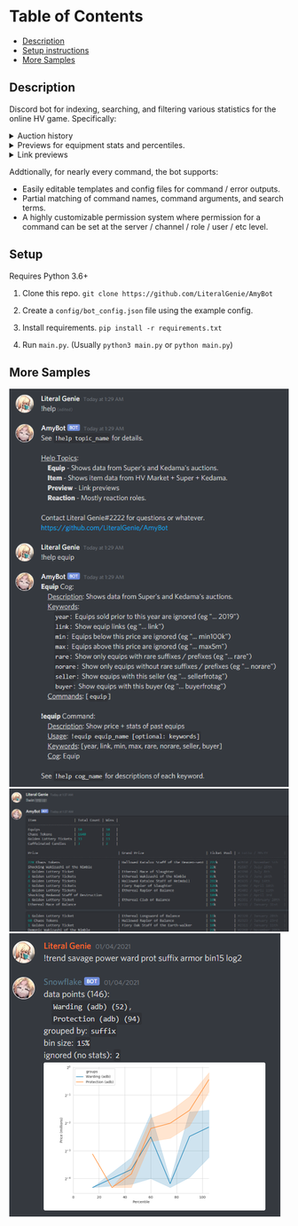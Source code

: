 # Table of Contents

- [Description](#description)
- [Setup instructions](#setup)
- [More Samples](#more-samples)

## Description

Discord bot for indexing, searching, and filtering various statistics for the online HV game. Specifically:
<details><summary>Auction history</summary>
![](https://github.com/LiteralGenie/AmyBot/blob/master/readme_files/ex1.png)
</details>
<details><summary>Previews for equipment stats and percentiles.</summary>
![](https://github.com/LiteralGenie/AmyBot/blob/master/readme_files/ex2.png)
</details>
<details><summary>Link previews</summary>
![](https://github.com/LiteralGenie/AmyBot/blob/master/readme_files/ex3.png)
</details>

Addtionally, for nearly every command, the bot supports:
- Easily editable templates and config files for command / error outputs.
- Partial matching of command names, command arguments, and search terms.
- A highly customizable permission system where permission for a command can be set at the server / channel / role / user / etc level.


## Setup

Requires Python 3.6+

1. Clone this repo. `git clone https://github.com/LiteralGenie/AmyBot`

2. Create a `config/bot_config.json` file using the example config.

3. Install requirements. `pip install -r requirements.txt`

4. Run `main.py`. (Usually `python3 main.py` or `python main.py`)

## More Samples

![](https://github.com/LiteralGenie/AmyBot/blob/master/readme_files/ex_m_1.png)
![](https://github.com/LiteralGenie/AmyBot/blob/master/readme_files/ex_m_2.png)
![](https://github.com/LiteralGenie/AmyBot/blob/master/readme_files/ex_m_3.png)
